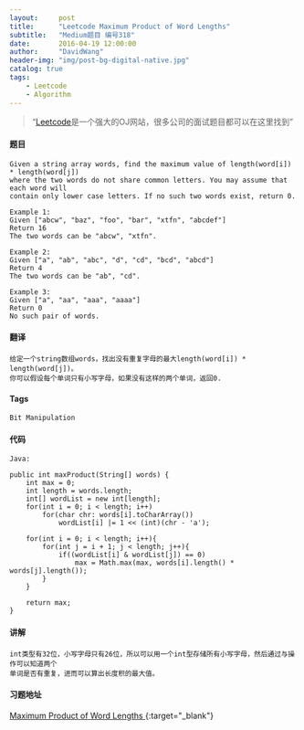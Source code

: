 ```yaml
---
layout:     post
title:      "Leetcode Maximum Product of Word Lengths"
subtitle:   "Medium题目 编号318"
date:       2016-04-19 12:00:00
author:     "DavidWang"
header-img: "img/post-bg-digital-native.jpg"
catalog: true
tags:
    - Leetcode
    - Algorithm
---
```


> “[Leetcode](https://leetcode.com/)是一个强大的OJ网站，很多公司的面试题目都可以在这里找到”

#### 题目

```
Given a string array words, find the maximum value of length(word[i]) * length(word[j])
where the two words do not share common letters. You may assume that each word will
contain only lower case letters. If no such two words exist, return 0.

Example 1:
Given ["abcw", "baz", "foo", "bar", "xtfn", "abcdef"]
Return 16
The two words can be "abcw", "xtfn".

Example 2:
Given ["a", "ab", "abc", "d", "cd", "bcd", "abcd"]
Return 4
The two words can be "ab", "cd".

Example 3:
Given ["a", "aa", "aaa", "aaaa"]
Return 0
No such pair of words.
```

#### 翻译

```
给定一个string数组words，找出没有重复字母的最大length(word[i]) * length(word[j])。
你可以假设每个单词只有小写字母，如果没有这样的两个单词，返回0.
```

#### Tags

`Bit Manipulation`

#### 代码

```
Java:

public int maxProduct(String[] words) {
    int max = 0;
    int length = words.length;
    int[] wordList = new int[length];
    for(int i = 0; i < length; i++)
        for(char chr: words[i].toCharArray())
            wordList[i] |= 1 << (int)(chr - 'a');

    for(int i = 0; i < length; i++){
        for(int j = i + 1; j < length; j++){
            if((wordList[i] & wordList[j]) == 0)
                max = Math.max(max, words[i].length() * words[j].length());
        }
    }

    return max;
}

```

#### 讲解

```
int类型有32位，小写字母只有26位，所以可以用一个int型存储所有小写字母，然后通过与操作可以知道两个
单词是否有重复，进而可以算出长度积的最大值。
```

#### 习题地址
[Maximum Product of Word Lengths ](https://leetcode.com/problems/maximum-product-of-word-lengths/){:target="_blank"}
